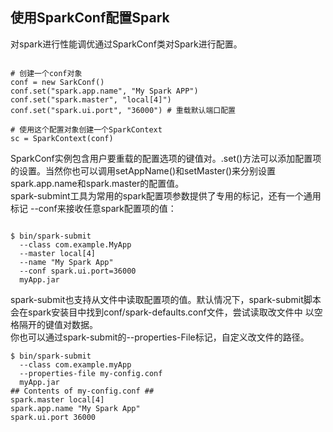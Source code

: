## 使用SparkConf配置Spark
对spark进行性能调优通过SparkConf类对Spark进行配置。  
```

# 创建一个conf对象
conf = new SarkConf()
conf.set("spark.app.name", "My Spark APP")
conf.set("spark.master", "local[4]")
conf.set("spark.ui.port", "36000") # 重载默认端口配置

# 使用这个配置对象创建一个SparkContext
sc = SparkContext(conf)
```  
SparkConf实例包含用户要重载的配置选项的键值对。.set()方法可以添加配置项的设置。当然你也可以调用setAppName()和setMaster()来分别设置
spark.app.name和spark.master的配置值。  
spark-submint工具为常用的spark配置项参数提供了专用的标记，还有一个通用标记 --conf来接收任意spark配置项的值：  
```

$ bin/spark-submit
  --class com.example.MyApp
  --master local[4]
  --name "My Spark App"
  --conf spark.ui.port=36000
  myApp.jar
```
spark-submit也支持从文件中读取配置项的值。默认情况下，spark-submit脚本会在spark安装目中找到conf/spark-defaults.conf文件，尝试读取改文件中
以空格隔开的键值对数据。  
你也可以通过spark-submit的--properties-File标记，自定义改文件的路径。  
```
$ bin/spark-submit
  --class com.example.myApp
  --properties-file my-config.conf
  myApp.jar
## Contents of my-config.conf ##
spark.master local[4]
spark.app.name "My Spark App"
spark.ui.port 36000
```

